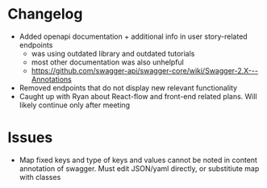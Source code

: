 # Changelog
- Added openapi documentation + additional info in user story-related endpoints
    - was using outdated library and outdated tutorials
    - most other documentation was also unhelpful
    - https://github.com/swagger-api/swagger-core/wiki/Swagger-2.X---Annotations
- Removed endpoints that do not display new relevant functionality
- Caught up with Ryan about React-flow and front-end related plans. Will likely continue only after meeting

# Issues
- Map fixed keys and type of keys and values cannot be noted in content annotation of swagger. Must edit JSON/yaml directly, or substitiute map with classes